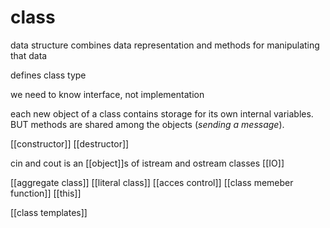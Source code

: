 # class
data structure
combines data representation and methods for manipulating that data

defines class type

we need to know interface, not implementation

each new object of a class contains storage for its own internal variables.
BUT methods are shared among the objects (*sending a message*).

[[constructor]]
[[destructor]]

cin and cout is an [[object]]s of istream and ostream classes [[IO]]

[[aggregate class]]
[[literal class]]
[[acces control]]
[[class memeber function]]
[[this]]

[[class templates]]

